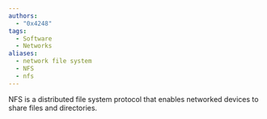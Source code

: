 ```yaml
---
authors: 
  - "0x4248"
tags:
  - Software
  - Networks
aliases:
  - network file system
  - NFS
  - nfs
---
```

NFS is a distributed file system protocol that enables networked devices to share files and directories.